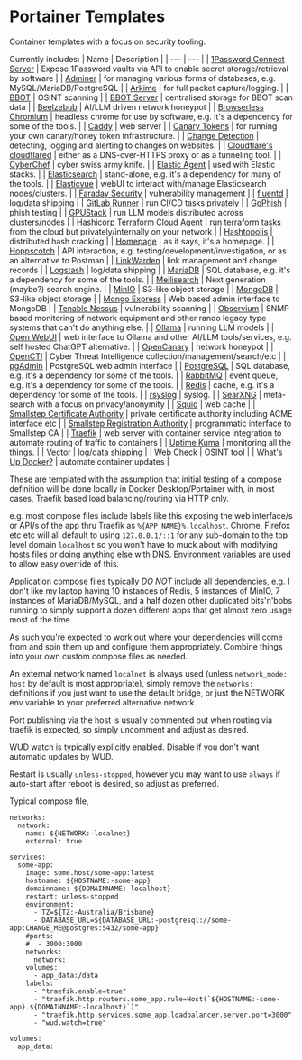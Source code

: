 # Portainer Templates   

Container templates with a focus on security tooling.


Currently includes:
| Name | Description |
| --- | --- |
|  [1Password Connect Server](https://developer.1password.com/docs/connect/) | Expose 1Password vaults via API to enable secret storage/retrieval by software |
|  [Adminer](https://www.adminer.org/) | for managing various forms of databases, e.g. MySQL/MariaDB/PostgreSQL |
|  [Arkime](https://arkime.com/) | for full packet capture/logging. |
|  [BBOT](https://github.com/blacklanternsecurity/bbot) | OSINT scanning |
|  [BBOT Server](https://github.com/blacklanternsecurity/bbot-server) | centralised storage for BBOT scan data |
|  [Beelzebub](https://beelzebub-honeypot.com/) | AI/LLM driven network honeypot |
|  [Browserless Chromium](https://www.browserless.io/) | headless chrome for use by software, e.g. it's a dependency for some of the tools. |
|  [Caddy](https://caddyserver.com/) | web server |
|  [Canary Tokens](https://canarytokens.org/) | for running your own canary/honey token infrastructure. |
|  [Change Detection](https://changedetection.io/) | detecting, logging and alerting to changes on websites. |
|  [Cloudflare's cloudflared](https://developers.cloudflare.com/cloudflare-one/connections/connect-networks/) | either as a DNS-over-HTTPS proxy or as a tunneling tool. |
|  [CyberChef](https://github.com/gchq/CyberChef) | cyber swiss army knife. |
|  [Elastic Agent](https://www.elastic.co/elastic-agent) | used with Elastic stacks. |
|  [Elasticsearch](https://www.elastic.co/elasticsearch) | stand-alone, e.g. it's a dependency for many of the tools. |
|  [Elasticvue](https://elasticvue.com/) | webUI to interact with/manage Elasticsearch nodes/clusters. |
|  [Faraday Security](https://faradaysec.com/) | vulnerability management |
|  [fluentd](https://www.fluentd.org/) | log/data shipping |
|  [GitLab Runner](https://docs.gitlab.com/runner/) | run CI/CD tasks privately |
|  [GoPhish](https://getgophish.com/) | phish testing |
|  [GPUStack](https://gpustack.ai/) | run LLM models distributed across clusters/nodes |
|  [Hashicorp Terraform Cloud Agent](https://developer.hashicorp.com/terraform/cloud-docs/agents/agents) | run terraform tasks from the cloud but privately/internally on your network |
|  [Hashtopolis](https://github.com/hashtopolis) | distributed hash cracking |
|  [Homepage](https://gethomepage.dev/) | as it says, it's a homepage. |
|  [Hoppscotch](https://hoppscotch.com/) | API interaction, e.g. testing/development/investigation, or as an alternative to Postman |
|  [LinkWarden](https://linkwarden.app/) | link management and change records |
|  [Logstash](https://www.elastic.co/logstash) | log/data shipping |
|  [MariaDB](https://mariadb.org/) | SQL database, e.g. it's a dependency for some of the tools. |
|  [Meilisearch](https://www.meilisearch.com/) | Next generation (maybe?) search engine. |
|  [MinIO](https://min.io/) | S3-like object storage |
|  [MongoDB](https://www.mongodb.com) | S3-like object storage |
|  [Mongo Express](https://github.com/mongo-express/mongo-express) | Web based admin interface to MongoDB |
|  [Tenable Nessus](https://www.tenable.com/products/nessus) | vulnerability scanning |
|  [Observium](https://www.observium.org/) | SNMP based monitoring of network equipment and other rando legacy type systems that can't do anything else. |
|  [Ollama](https://ollama.com/) | running LLM models |
|  [Open WebUI](https://openwebui.com/) | web interface to Ollama and other AI/LLM tools/services, e.g. self hosted ChatGPT alternative. |
|  [OpenCanary](https://github.com/thinkst/opencanary) | network honeypot |
|  [OpenCTI](https://docs.opencti.io/latest/) | Cyber Threat Intelligence collection/management/search/etc |
|  [pgAdmin](https://www.pgadmin.org/) | PostgreSQL web admin interface |
|  [PostgreSQL](https://www.postgresql.org/) | SQL database, e.g. it's a dependency for some of the tools. |
|  [RabbitMQ](https://www.rabbitmq.com/) | event queue, e.g. it's a dependency for some of the tools. |
|  [Redis](https://redis.io/) | cache, e.g. it's a dependency for some of the tools. |
|  [rsyslog](https://www.rsyslog.com/) | syslog. |
|  [SearXNG](https://searxng.org/) | meta-search with a focus on privacy/anonymity |
|  [Squid](http://www.squid-cache.org/) | web cache |
|  [Smallstep Certificate Authority](https://smallstep.com/certificates/) | private certificate authority including ACME interface etc |
|  [Smallstep Registration Authority](https://smallstep.com/docs/step-ca/registration-authority/) | programmatic interface to Smallstep CA |
|  [Traefik](https://traefik.io/) | web server with container service integration to automate routing of traffic to containers |
|  [Uptime Kuma](https://github.com/louislam/uptime-kuma) | monitoring all the things. |
|  [Vector](https://vector.dev/) | log/data shipping |
|  [Web Check](https://github.com/maaaaz/web-check) | OSINT tool |
|  [What's Up Docker?](https://github.com/fmartinou/whats-up-docker) | automate container updates |


These are templated with the assumption that initial testing of a compose definition will be done locally in Docker Desktop/Portainer with, in most cases, Traefik based load balancing/routing via HTTP only.

e.g. most compose files include labels like this exposing the web interface/s or API/s of the app thru Traefik as `%{APP_NAME}%.localhost`. Chrome, Firefox etc etc will all default to using `127.0.0.1/::1` for any sub-domain to the top level domain `localhost` so you won't have to muck about with modifying hosts files or doing anything else with DNS. Environment variables are used to allow easy override of this.

Application compose files typically *DO NOT* include all dependencies, e.g. I don't like my laptop having 10 instances of Redis, 5 instances of MinIO, 7 instances of MariaDB/MySQL, and a half dozen other duplicated bits'n'bobs running to simply support a dozen different apps that get almost zero usage most of the time.

As such you're expected to work out where your dependencies will come from and spin them up and configure them appropriately. Combine things into your own custom compose files as needed.

An external network named `localnet` is always used (unless `network_mode: host` by default is most appropriate), simply remove the `networks:` definitions if you just want to use the default bridge, or just the NETWORK env variable to your preferred alternative network.

Port publishing via the host is usually commented out when routing via traefik is expected, so simply uncomment and adjust as desired.

WUD watch is typically explicitly enabled. Disable if you don't want automatic updates by WUD.

Restart is usually `unless-stopped`, however you may want to use `always` if auto-start after reboot is desired, so adjust as preferred.

Typical compose file,
```
networks:
  network:
    name: ${NETWORK:-localnet}
    external: true

services:
  some-app:
    image: some.host/some-app:latest
    hostname: ${HOSTNAME:-some-app}
    domainname: ${DOMAINNAME:-localhost}
    restart: unless-stopped
    environment:
      - TZ=${TZ:-Australia/Brisbane}
      - DATABASE_URL=${DATABASE_URL:-postgresql://some-app:CHANGE_ME@postgres:5432/some-app}
    #ports:
    #  - 3000:3000
    networks:
      network:
    volumes:
      - app_data:/data
    labels:
      - "traefik.enable=true"
      - "traefik.http.routers.some_app.rule=Host(`${HOSTNAME:-some-app}.${DOMAINNAME:-localhost}`)"
      - "traefik.http.services.some_app.loadbalancer.server.port=3000"
      - "wud.watch=true"

volumes:
  app_data:
```